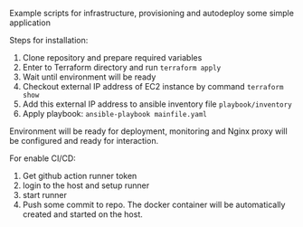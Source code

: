 Example scripts for infrastructure, provisioning and autodeploy some simple application

Steps for installation:

1. Clone repository and prepare required variables
2. Enter to Terraform directory and run `terraform apply`
3. Wait until environment will be ready
4. Checkout external IP address of EC2 instance by command `terraform show`
5. Add this external IP address to ansible inventory file `playbook/inventory`
6. Apply playbook: `ansible-playbook mainfile.yaml`

Environment will be ready for deployment, monitoring and Nginx proxy will be configured and ready for interaction.

For enable CI/CD:
1. Get github action runner token
2. login to the host and setup runner
3. start runner
4. Push some commit to repo. The docker container will be automatically created and started on the host.

